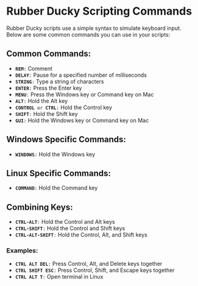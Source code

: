 <!-- This will remain in markdown format instead of HTML for easy editing. This repo is meant for temp purposes instead of prof. purposes. -->
# Rubber Ducky Scripting Commands

Rubber Ducky scripts use a simple syntax to simulate keyboard input. 
<br>Below are some common commands you can use in your scripts:

## Common Commands:

- <code>**REM**:</code> Comment
- <code>**DELAY**:</code> Pause for a specified number of milliseconds
- <code>**STRING**:</code> Type a string of characters
- <code>**ENTER**:</code> Press the Enter key
- <code>**MENU**:</code> Press the Windows key or Command key on Mac
- <code>**ALT**:</code> Hold the Alt key
- <code>**CONTROL** or **CTRL**:</code> Hold the Control key
- <code>**SHIFT**:</code> Hold the Shift key
- <code>**GUI**:</code> Hold the Windows key or Command key on Mac

## Windows Specific Commands:

- <code>**WINDOWS**:</code> Hold the Windows key

## Linux Specific Commands:

- <code>**COMMAND**:</code> Hold the Command key

## Combining Keys:

- <code>**CTRL-ALT**:</code> Hold the Control and Alt keys
- <code>**CTRL-SHIFT**:</code> Hold the Control and Shift keys
- <code>**CTRL-ALT-SHIFT**:</code> Hold the Control, Alt, and Shift keys

### Examples:

- <code>**CTRL ALT DEL**:</code> Press Control, Alt, and Delete keys together
- <code>**CTRL SHIFT ESC**:</code> Press Control, Shift, and Escape keys together
- <code>**CTRL ALT T**:</code> Open terminal in Linux
